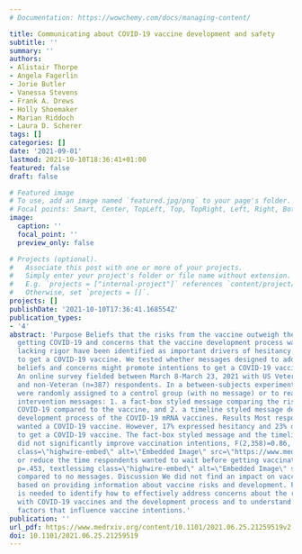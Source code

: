 ```yaml
---
# Documentation: https://wowchemy.com/docs/managing-content/

title: Communicating about COVID-19 vaccine development and safety
subtitle: ''
summary: ''
authors:
- Alistair Thorpe
- Angela Fagerlin
- Jorie Butler
- Vanessa Stevens
- Frank A. Drews
- Holly Shoemaker
- Marian Riddoch
- Laura D. Scherer
tags: []
categories: []
date: '2021-09-01'
lastmod: 2021-10-10T18:36:41+01:00
featured: false
draft: false

# Featured image
# To use, add an image named `featured.jpg/png` to your page's folder.
# Focal points: Smart, Center, TopLeft, Top, TopRight, Left, Right, BottomLeft, Bottom, BottomRight.
image:
  caption: ''
  focal_point: ''
  preview_only: false

# Projects (optional).
#   Associate this post with one or more of your projects.
#   Simply enter your project's folder or file name without extension.
#   E.g. `projects = ["internal-project"]` references `content/project/deep-learning/index.md`.
#   Otherwise, set `projects = []`.
projects: []
publishDate: '2021-10-10T17:36:41.168554Z'
publication_types:
- '4'
abstract: 'Purpose Beliefs that the risks from the vaccine outweigh the risks from
  getting COVID-19 and concerns that the vaccine development process was rushed and
  lacking rigor have been identified as important drivers of hesitancy and refusal
  to get a COVID-19 vaccine. We tested whether messages designed to address these
  beliefs and concerns might promote intentions to get a COVID-19 vaccine. Method
  An online survey fielded between March 8-March 23, 2021 with US Veteran (n=688)
  and non-Veteran (n=387) respondents. In a between-subjects experiment, respondents
  were randomly assigned to a control group (with no message) or to read one of two
  intervention messages: 1. a fact-box styled message comparing the risks of getting
  COVID-19 compared to the vaccine, and 2. a timeline styled message describing the
  development process of the COVID-19 mRNA vaccines. Results Most respondents (60%)
  wanted a COVID-19 vaccine. However, 17% expressed hesitancy and 23% did not want
  to get a COVID-19 vaccine. The fact-box styled message and the timeline message
  did not significantly improve vaccination intentions, F(2,358)=0.86, p=.425, textlessimg
  class=\"highwire-embed\" alt=\"Embedded Image\" src=\"https://www.medrxiv.org/sites/default/files/highwire/medrxiv/early/2021/09/29/2021.06.25.21259519/embed/inline-graphic-1.gif\"/textgreater,
  or reduce the time respondents wanted to wait before getting vaccinated, F(2,306)=0.79,
  p=.453, textlessimg class=\"highwire-embed\" alt=\"Embedded Image\" src=\"https://www.medrxiv.org/sites/default/files/highwire/medrxiv/early/2021/09/29/2021.06.25.21259519/embed/inline-graphic-2.gif\"/textgreater,
  compared to no messages. Discussion We did not find an impact on vaccine intention
  based on providing information about vaccine risks and development. Further research
  is needed to identify how to effectively address concerns about the risks associated
  with COVID-19 vaccines and the development process and to understand additional
  factors that influence vaccine intentions.'
publication: ''
url_pdf: https://www.medrxiv.org/content/10.1101/2021.06.25.21259519v2
doi: 10.1101/2021.06.25.21259519
---
```

